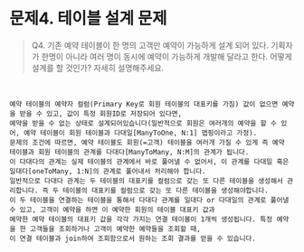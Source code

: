 # 문제4. 테이블 설계 문제 
> Q4. 기존 예약 테이블이 한 명의 고객만 예약이 가능하게 설계 되어 있다.
기획자가 한명이 아니라 여러 명이 동시에 예약이 가능하게 개발해 달라고 한다.
어떻게 설계를 할 것인가? 자세히 설명해주세요.

<br>

~~~
예약 테이블의 예약자 컬럼(Primary Key로 회원 테이블의 대표키를 가짐) 값이 없으면 예약을 받을 수 있고, 값이 특정 회원ID로 저장되어 있다면, 
예약을 받을 수 없는 상태로 설계되어있습니다(일반적으로 회원은 여러개의 예약을 할 수 있어, 예약 테이블이 회원 테이블과 다대일[ManyToOne, N:1] 맵핑이라고 가정). 
문제의 조건에 따르면, 예약 테이블도 회원(=고객) 테이블을 여러개 가질 수 있게 즉 예약 테이블과 회원 테이블의 관계를 다대다[ManyToMany, N:M]의 관계가 됩니다.
이 다대다의 관계는 실제 테이블의 관계에서 바로 풀어낼 수 없어서, 이 관계를 다대일 혹은 일대다[oneToMany, 1:N]의 관계로 풀어내서 처리해야 합니다.
일반적으로 다대다 관계는 두 테이블의 대표키를 컬럼으로 갖는 또 다른 테이블을 생성해서 관리합니다. 즉 두 테이블의 대표키를 컬럼으로 갖는 또 다른 테이블을 생성해야합니다. 
이 두 테이블을 연결하는 테이블을 통해서 다대다 관계를 일대다 or 다대일의 관계로 풀어낼 수 있고, 고객이 예약을 하면 이 예약한 회원의 테이블 대표키 값과 
예약한 예약 테이블의 대표키 값을 각각 가지는 연결 테이블이 1개씩 생성됩니다. 특정 예약을 한 고객들을 조회하거나 고객이 예약한 예약들을 조회할 때, 
이 연결 테이블과 join하여 조회함으로서 원하는 조회 결과를 얻을 수 있습니다.
~~~ 
